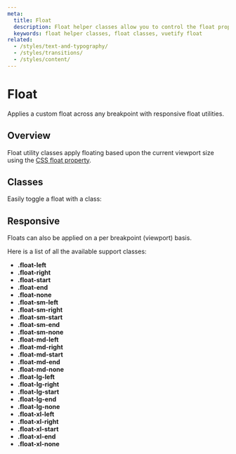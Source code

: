 ```yaml
---
meta:
  title: Float
  description: Float helper classes allow you to control the float property of an element based upon the viewport size.
  keywords: float helper classes, float classes, vuetify float
related:
  - /styles/text-and-typography/
  - /styles/transitions/
  - /styles/content/
---
```


# Float

Applies a custom float across any breakpoint with responsive float utilities.

<page-features />

<entry />

## Overview

Float utility classes apply floating based upon the current viewport size using the [CSS float property](https://developer.mozilla.org/en-US/docs/Web/CSS/float).

<breakpoints-table />

## Classes

Easily toggle a float with a class:

<example file="float/classes" />

## Responsive

Floats can also be applied on a per breakpoint (viewport) basis.

<example file="float/responsive" />

Here is a list of all the available support classes:

- **.float-left**
- **.float-right**
- **.float-start**
- **.float-end**
- **.float-none**
- **.float-sm-left**
- **.float-sm-right**
- **.float-sm-start**
- **.float-sm-end**
- **.float-sm-none**
- **.float-md-left**
- **.float-md-right**
- **.float-md-start**
- **.float-md-end**
- **.float-md-none**
- **.float-lg-left**
- **.float-lg-right**
- **.float-lg-start**
- **.float-lg-end**
- **.float-lg-none**
- **.float-xl-left**
- **.float-xl-right**
- **.float-xl-start**
- **.float-xl-end**
- **.float-xl-none**
